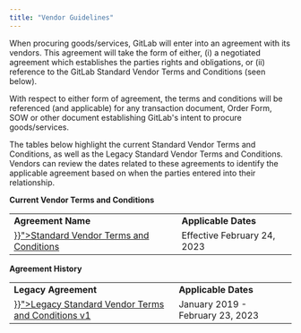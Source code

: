 ```yaml
---
title: "Vendor Guidelines"
---
```


When procuring goods/services, GitLab will enter into an agreement with its vendors. This agreement will take the form of either, (i) a negotiated agreement which establishes the parties rights and obligations, or (ii) reference to the GitLab Standard Vendor Terms and Conditions (seen below).

With respect to either form of agreement, the terms and conditions will be referenced (and applicable) for any transaction document, Order Form, SOW or other document establishing GitLab's intent to procure goods/services.

The tables below highlight the current Standard Vendor Terms and Conditions, as well as the Legacy Standard Vendor Terms and Conditions. Vendors can review the dates related to these agreements to identify the applicable agreement based on when the parties entered into their relationship.

**Current Vendor Terms and Conditions**

<table>
  <tr>
   <td><strong>Agreement Name</strong>
   </td>
   <td><strong>Applicable Dates</strong>
   </td>
  </tr>
  <tr>
   <td><a href="{{< ref "./vendor-agreement" >}}">Standard Vendor Terms and Conditions</a>
   </td>
   <td>Effective February 24, 2023
   </td>
  </tr>
</table>

**Agreement History**

<table>
  <tr>
   <td><strong>Legacy Agreement</strong>
   </td>
   <td><strong>Applicable Dates</strong>
   </td>
  </tr>
  <tr>
   <td><a href="{{< ref "./legacy-vendor-agreement-v1" >}}">Legacy Standard Vendor Terms and Conditions v1</a>
   </td>
   <td>January 2019 - February 23, 2023
   </td>
  </tr>
</table>
